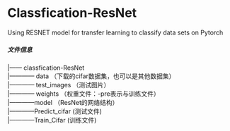 # Classfication-ResNet
Using RESNET model for transfer learning to classify data sets on Pytorch
##### 文件信息

  |—— classfication-ResNet   
  |———— data                  （下载的cifar数据集，也可以是其他数据集）    
  |———— test_images    （测试图片）    
  |———— weights           （权重文件：-pre表示与训练文件）  
  |————model              （ResNet的网络结构）  
  |————Predict_cifar      (测试文件)  
  |————Train_Cifar        (训练文件)  
